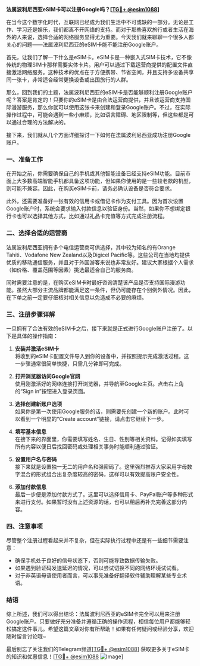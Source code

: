 **法属波利尼西亚eSIM卡可以注册Google吗？[[TG💪+ @esim1088](https://t.me/s/esim1088)]**

在当今这个数字化时代，互联网已经成为我们生活中不可或缺的一部分。无论是工作、学习还是娱乐，我们都离不开网络的支持。而对于那些喜欢旅行或者生活在海外的人来说，选择合适的网络服务显得尤为重要。今天我们就来聊聊一个很多人都关心的问题——法属波利尼西亚的eSIM卡能不能注册Google账户。

首先，让我们了解一下什么是eSIM卡。eSIM卡是一种嵌入式SIM卡技术，它不像传统的物理SIM卡那样需要实体卡片。用户可以通过下载运营商提供的配置文件直接激活网络服务。这种技术的优点在于方便携带、节省空间，并且支持多设备共享同一张卡，非常适合经常更换设备或出国旅行的人群。

那么，回到我们的主题，法属波利尼西亚的eSIM卡是否能够顺利注册Google账户呢？答案是肯定的！只要你的eSIM卡是由合法运营商提供，并且该运营商支持国际漫游服务，那么你就可以使用这张卡来创建和登录Google账户。不过，在实际操作过程中，可能会遇到一些小麻烦，比如语言障碍、地区限制等，但这些都是可以通过合理的方法解决的。

接下来，我们就从几个方面详细探讨一下如何在法属波利尼西亚成功注册Google账户。

### 一、准备工作

在开始之前，你需要确保自己的手机或其他智能设备已经支持eSIM功能。目前市面上大多数高端智能手机都具备这项功能，但如果你使用的是一些较老款的机型，则可能不兼容。因此，在购买eSIM卡前，请务必确认设备是否符合要求。

此外，还需要准备好一张有效的信用卡或借记卡作为支付工具。因为首次设置Google账户时，系统会要求输入付款信息以验证身份。当然，如果你不想绑定银行卡也可以选择其他方式，比如通过礼品卡充值等方式完成注册流程。

### 二、选择合适的运营商

法属波利尼西亚拥有多个电信运营商可供选择，其中较为知名的有Orange Tahiti、Vodafone New Zealand以及Digicel Pacific等。这些公司在当地均提供优质的移动通信服务，并且对于外国游客来说也非常友好。建议大家根据个人需求（如价格、覆盖范围等因素）挑选最适合自己的服务商。

同时需要注意的是，在购买eSIM卡时最好咨询清楚该产品是否支持国际漫游功能。虽然大部分主流品牌都能满足这一条件，但仍可能存在个别例外情况。因此，在下单之前一定要仔细核对相关信息以免造成不必要的麻烦。

### 三、注册步骤详解

一旦拥有了合法有效的eSIM卡之后，接下来就是正式进行Google账户注册了。以下是具体的操作指南：

1. **安装并激活eSIM卡**  
   将收到的eSIM卡配置文件导入到你的设备中，并按照提示完成激活过程。这一步骤通常很简单快捷，只需几分钟即可完成。

2. **打开浏览器访问Google官网**  
   使用刚激活好的网络连接打开浏览器，并导航至Google主页。点击右上角的“Sign in”按钮进入登录页面。

3. **选择创建新账户选项**  
   如果你是第一次使用Google服务的话，则需要先创建一个新的账户。此时可以看到一个明显的“Create account”链接，请点击它继续下一步。

4. **填写基本信息**  
   在接下来的界面里，你需要填写姓名、生日、性别等相关资料。记得如实填写所有内容以便日后找回密码或处理相关事务时能顺利通过验证。

5. **设置用户名与密码**  
   接下来就是设置独一无二的用户名和强密码了。这里强烈推荐大家采用字母数字混合的形式组合出复杂度较高的密码，这样可以有效提高账户安全性。

6. **添加付款信息**  
   最后一步便是添加付款方式了。这里可以选择信用卡、PayPal账户等多种形式来进行支付。如果暂时没有上述资源的话，也可以稍后再补充完善这部分内容。

### 四、注意事项

尽管整个注册过程看起来并不复杂，但在实际执行过程中还是有一些细节需要注意：

- 确保手机处于良好的信号状态下，否则可能导致数据传输失败。
- 如果遇到验证码发送延迟的情况，可以尝试切换不同的网络环境试试看。
- 对于非英语母语使用者而言，可以事先准备好翻译软件辅助理解某些专业术语。

### 结语

综上所述，我们可以得出结论：法属波利尼西亚的eSIM卡完全可以用来注册Google账户。只要做好充分准备并遵循正确的操作流程，相信每位用户都能够轻松搞定这件事儿。希望这篇文章对你有所帮助！如果有任何疑问或经验分享，欢迎随时留言讨论哦~

最后别忘了关注我们的Telegram频道[[TG💪+ @esim1088](https://t.me/s/esim1088)] 获取更多关于eSIM卡的知识和优惠信息！[[TG💪+ @esim1088](https://t.me/s/esim1088) ![Image](https://i.postimg.cc/4NQfJmqS/Snipaste-2025-05-13-00-14-12.png)]